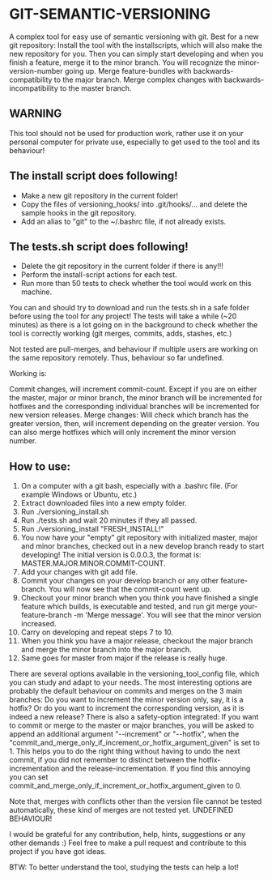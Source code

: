 # GIT-SEMANTIC-VERSIONING
A complex tool for easy use of semantic versioning with git. Best for a new git repository: Install the tool with the installscripts, which will also make the new repository for you. Then you can simply start developing and when you finish a feature, merge it to the minor branch. You will recognize the minor-version-number going up. Merge feature-bundles with backwards-compatibility to the major branch. Merge complex changes with backwards-incompatibility to the master branch.

## WARNING ##
This tool should not be used for production work, rather use it on your personal computer for private use, especially to get used to the tool and its behaviour!

## The install script does following! ##
- Make a new git repository in the current folder!
- Copy the files of versioning_hooks/ into .git/hooks/... and delete the sample hooks in the git repository.
- Add an alias to "git" to the ~/.bashrc file, if not already exists.

## The tests.sh script does following! ##
- Delete the git repository in the current folder if there is any!!!
- Perform the install-script actions for each test.
- Run more than 50 tests to check whether the tool would work on this machine.

You can and should try to download and run the tests.sh in a safe folder before using the tool for any project!
The tests will take a while (~20 minutes) as there is a lot going on in the background to check whether the tool is correctly working (git merges, commits, adds, stashes, etc.)

Not tested are pull-merges, and behaviour if multiple users are working on the same repository remotely. Thus, behaviour so far undefined.

Working is:

Commit changes, will increment commit-count. Except if you are on either the master, major or minor branch, the minor branch will be incremented for hotfixes and the corresponding individual branches will be incremented for new version releases.
Merge changes: Will check which branch has the greater version, then, will increment depending on the greater version. You can also merge hotfixes which will only increment the minor version number.

## How to use: ##
1. On a computer with a git bash, especially with a .bashrc file. (For example Windows or Ubuntu, etc.)
2. Extract downloaded files into a new empty folder.
3. Run ./versioning_install.sh
4. Run ./tests.sh and wait 20 minutes if they all passed.
5. Run ./versioning_install "FRESH_INSTALL!"
6. You now have your "empty" git repository with initialized master, major and minor branches, checked out in a new develop branch ready to start developing! The initial version is 0.0.0.3, the format is: MASTER.MAJOR.MINOR.COMMIT-COUNT.
7. Add your changes with git add file.
8. Commit your changes on your develop branch or any other feature-branch. You will now see that the commit-count went up.
9. Checkout your minor branch when you think you have finished a single feature which builds, is executable and tested, and run git merge your-feature-branch -m 'Merge message'. You will see that the minor version increased.
10. Carry on developing and repeat steps 7 to 10.
11. When you think you have a major release, checkout the major branch and merge the minor branch into the major branch.
12. Same goes for master from major if the release is really huge.

There are several options available in the versioning_tool_config file, which you can study and adapt to your needs.
The most interesting options are probably the default behaviour on commits and merges on the 3 main branches:
Do you want to increment the minor version only, say, it is a hotfix?
Or do you want to increment the corresponding version, as it is indeed a new release?
There is also a safety-option integrated: If you want to commit or merge to the master or major branches, you will be asked to append an additional argument "--increment" or "--hotfix", when the "commit_and_merge_only_if_increment_or_hotfix_argument_given" is set to 1.
This helps you to do the right thing without having to undo the next commit, if you did not remember to distinct between the hotfix-incrementation and the release-incrementation.
If you find this annoying you can set commit_and_merge_only_if_increment_or_hotfix_argument_given to 0.

Note that, merges with conflicts other than the version file cannot be tested automatically, these kind of merges are not tested yet. UNDEFINED BEHAVIOUR!

I would be grateful for any contribution, help, hints, suggestions or any other demands :)
Feel free to make a pull request and contribute to this project if you have got ideas.

BTW: To better understand the tool, studying the tests can help a lot!
